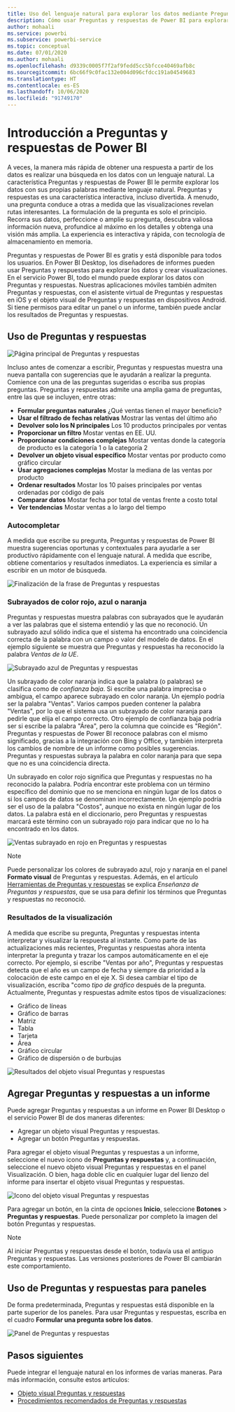 ```yaml
---
title: Uso del lenguaje natural para explorar los datos mediante Preguntas y respuestas de Power BI
description: Cómo usar Preguntas y respuestas de Power BI para explorar los datos y crear visualizaciones mediante el lenguaje natural para las consultas.
author: mohaali
ms.service: powerbi
ms.subservice: powerbi-service
ms.topic: conceptual
ms.date: 07/01/2020
ms.author: mohaali
ms.openlocfilehash: d9339c0005f7f2af9fedd5cc5bfcce40469afb8c
ms.sourcegitcommit: 6bc66f9c0fac132e004d096cfdcc191a04549683
ms.translationtype: HT
ms.contentlocale: es-ES
ms.lasthandoff: 10/06/2020
ms.locfileid: "91749170"
---
```

# <a name="intro-to-power-bi-qa"></a>Introducción a Preguntas y respuestas de Power BI

A veces, la manera más rápida de obtener una respuesta a partir de los datos es realizar una búsqueda en los datos con un lenguaje natural. La característica Preguntas y respuestas de Power BI le permite explorar los datos con sus propias palabras mediante lenguaje natural. Preguntas y respuestas es una característica interactiva, incluso divertida. A menudo, una pregunta conduce a otras a medida que las visualizaciones revelan rutas interesantes. La formulación de la pregunta es solo el principio. Recorra sus datos, perfeccione o amplíe su pregunta, descubra valiosa información nueva, profundice al máximo en los detalles y obtenga una visión más amplia. La experiencia es interactiva y rápida, con tecnología de almacenamiento en memoria. 

Preguntas y respuestas de Power BI es gratis y está disponible para todos los usuarios. En Power BI Desktop, los diseñadores de informes pueden usar Preguntas y respuestas para explorar los datos y crear visualizaciones. En el servicio Power BI, todo el mundo puede explorar los datos con Preguntas y respuestas. Nuestras aplicaciones móviles también admiten Preguntas y respuestas, con el asistente virtual de Preguntas y respuestas en iOS y el objeto visual de Preguntas y respuestas en dispositivos Android. Si tiene permisos para editar un panel o un informe, también puede anclar los resultados de Preguntas y respuestas.

## <a name="how-to-use-qa"></a>Uso de Preguntas y respuestas

![Página principal de Preguntas y respuestas](media/qna-visual.png)

Incluso antes de comenzar a escribir, Preguntas y respuestas muestra una nueva pantalla con sugerencias que le ayudarán a realizar la pregunta. Comience con una de las preguntas sugeridas o escriba sus propias preguntas. Preguntas y respuestas admite una amplia gama de preguntas, entre las que se incluyen, entre otras:

- **Formular preguntas naturales** ¿Qué ventas tienen el mayor beneficio?
- **Usar el filtrado de fechas relativas** Mostrar las ventas del último año
- **Devolver solo los N principales** Los 10 productos principales por ventas
- **Proporcionar un filtro** Mostar ventas en EE. UU.
- **Proporcionar condiciones complejas** Mostar ventas donde la categoría de producto es la categoría 1 o la categoría 2
- **Devolver un objeto visual específico** Mostar ventas por producto como gráfico circular
- **Usar agregaciones complejas** Mostar la mediana de las ventas por producto
- **Ordenar resultados** Mostar los 10 países principales por ventas ordenadas por código de país
- **Comparar datos** Mostar fecha por total de ventas frente a costo total
- **Ver tendencias** Mostar ventas a lo largo del tiempo

### <a name="autocomplete"></a>Autocompletar

A medida que escribe su pregunta, Preguntas y respuestas de Power BI muestra sugerencias oportunas y contextuales para ayudarle a ser productivo rápidamente con el lenguaje natural. A medida que escribe, obtiene comentarios y resultados inmediatos. La experiencia es similar a escribir en un motor de búsqueda.

![Finalización de la frase de Preguntas y respuestas](media/qna-suggestion-phrase-completion.png)

### <a name="redblueorange-underlines"></a>Subrayados de color rojo, azul o naranja

Preguntas y respuestas muestra palabras con subrayados que le ayudarán a ver las palabras que el sistema entendió y las que no reconoció. Un subrayado azul sólido indica que el sistema ha encontrado una coincidencia correcta de la palabra con un campo o valor del modelo de datos. En el ejemplo siguiente se muestra que Preguntas y respuestas ha reconocido la palabra *Ventas de la UE*.

![Subrayado azul de Preguntas y respuestas](media/qna-blue-underline.png)

 Un subrayado de color naranja indica que la palabra (o palabras) se clasifica como de *confianza baja*. Si escribe una palabra imprecisa o ambigua, el campo aparece subrayado en color naranja. Un ejemplo podría ser la palabra "Ventas". Varios campos pueden contener la palabra "Ventas", por lo que el sistema usa un subrayado de color naranja para pedirle que elija el campo correcto. Otro ejemplo de confianza baja podría ser si escribe la palabra "Área", pero la columna que coincide es "Región". Preguntas y respuestas de Power BI reconoce palabras con el mismo significado, gracias a la integración con Bing y Office, y también interpreta los cambios de nombre de un informe como posibles sugerencias. Preguntas y respuestas subraya la palabra en color naranja para que sepa que no es una coincidencia directa.

Un subrayado en color rojo significa que Preguntas y respuestas no ha reconocido la palabra. Podría encontrar este problema con un término específico del dominio que no se menciona en ningún lugar de los datos o si los campos de datos se denominan incorrectamente. Un ejemplo podría ser el uso de la palabra "Costos", aunque no exista en ningún lugar de los datos. La palabra está en el diccionario, pero Preguntas y respuestas marcará este término con un subrayado rojo para indicar que no lo ha encontrado en los datos.

![Ventas subrayado en rojo en Preguntas y respuestas](media/qna-red-underline-costs.png)

> [!NOTE]
> Puede personalizar los colores de subrayado azul, rojo y naranja en el panel **Formato visual** de Preguntas y respuestas. Además, en el artículo [Herramientas de Preguntas y respuestas](q-and-a-tooling-teach-q-and-a.md) se explica *Enseñanza de Preguntas y respuestas*, que se usa para definir los términos que Preguntas y respuestas no reconoció.

### <a name="visualization-results"></a>Resultados de la visualización

A medida que escribe su pregunta, Preguntas y respuestas intenta interpretar y visualizar la respuesta al instante. Como parte de las actualizaciones más recientes, Preguntas y respuestas ahora intenta interpretar la pregunta y trazar los campos automáticamente en el eje correcto. Por ejemplo, si escribe "Ventas por año", Preguntas y respuestas detecta que el año es un campo de fecha y siempre da prioridad a la colocación de este campo en el eje X. Si desea cambiar el tipo de visualización, escriba "como *tipo de gráfico* después de la pregunta. Actualmente, Preguntas y respuestas admite estos tipos de visualizaciones:

- Gráfico de líneas
- Gráfico de barras
- Matriz
- Tabla
- Tarjeta
- Área
- Gráfico circular
- Gráfico de dispersión o de burbujas
 
![Resultados del objeto visual Preguntas y respuestas](media/qna-visual-results-date.png)

## <a name="add-qa-to-a-report"></a>Agregar Preguntas y respuestas a un informe

Puede agregar Preguntas y respuestas a un informe en Power BI Desktop o el servicio Power BI de dos maneras diferentes:

- Agregar un objeto visual Preguntas y respuestas.
- Agregar un botón Preguntas y respuestas.

Para agregar el objeto visual Preguntas y respuestas a un informe, seleccione el nuevo icono de **Preguntas y respuestas** y, a continuación, seleccione el nuevo objeto visual Preguntas y respuestas en el panel Visualización. O bien, haga doble clic en cualquier lugar del lienzo del informe para insertar el objeto visual Preguntas y respuestas.

![Icono del objeto visual Preguntas y respuestas](media/qna-visual-icon.png)

Para agregar un botón, en la cinta de opciones **Inicio**, seleccione **Botones** > **Preguntas y respuestas**. Puede personalizar por completo la imagen del botón Preguntas y respuestas.

> [!NOTE]
> Al iniciar Preguntas y respuestas desde el botón, todavía usa el antiguo Preguntas y respuestas. Las versiones posteriores de Power BI cambiarán este comportamiento.

## <a name="use-qa-for-dashboards"></a>Uso de Preguntas y respuestas para paneles

De forma predeterminada, Preguntas y respuestas está disponible en la parte superior de los paneles. Para usar Preguntas y respuestas, escriba en el cuadro **Formular una pregunta sobre los datos**.

![Panel de Preguntas y respuestas](media/qna-dashboard.png)

## <a name="next-steps"></a>Pasos siguientes

Puede integrar el lenguaje natural en los informes de varias maneras. Para más información, consulte estos artículos:

* [Objeto visual Preguntas y respuestas](../visuals/power-bi-visualization-q-and-a.md)
* [Procedimientos recomendados de Preguntas y respuestas](q-and-a-best-practices.md)

